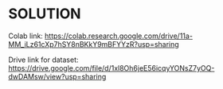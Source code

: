 # SOLUTION

Colab link: https://colab.research.google.com/drive/11a-MM_iLz61cXp7hSY8nBKkY9mBFYYzR?usp=sharing

Drive link for dataset: https://drive.google.com/file/d/1xl8Oh6jeE56icqyYONsZ7yOQ-dwDAMsw/view?usp=sharing
